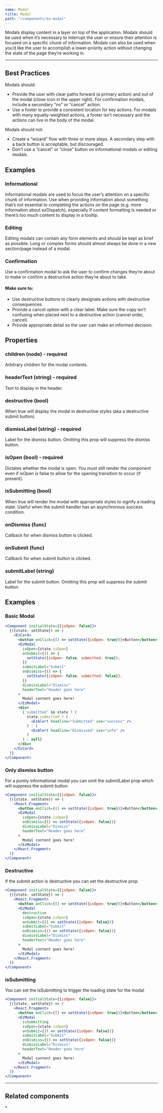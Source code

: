 ```yaml
---
name: Modal
title: Modal
path: "/components/ez-modal"
---
```


Modals display content in a layer on top of the application. Modals should be used when it’s necessary to interrupt the user or ensure their attention is focused on a specific chunk of information. Modals can also be used when you’d like the user to accomplish a lower-priority action without changing the state of the page they’re working in.

---

## Best Practices
Modals should:
   * Provide the user with clear paths forward (a primary action) and out of the modal (close icon in the upper right). For confirmation modals, include a secondary “no” or “cancel” action.
   * Use a footer to provide a consistent location for key actions. For modals with many equally-weighted actions, a footer isn’t necessary and the actions can live in the body of the modal.

Modals should not:
   * Create a “wizard” flow with three or more steps. A secondary step with a back button is acceptable, but discouraged.
   * Don’t use a “cancel” or “close” button on informational modals or editing modals.

## Examples
### Informational
Informational modals are used to focus the user’s attention on a specific chunk of information. Use when providing information about something that’s not essential to completing the actions on the page (e.g. more information about ezDispatch), especially if content formatting is needed or there’s too much content to display in a tooltip.

### Editing
Editing modals can contain any form elements and should be kept as brief as possible. Long or complex forms should almost always be done in a new section/page instead of a modal.

### Confirmation
Use a confirmation modal to ask the user to confirm changes they’re about to make or confirm a destructive action they’re about to take.

#### Make sure to:
   * Use destructive buttons to clearly designate actions with destructive consequences
   * Provide a cancel option with a clear label. Make sure the copy isn’t confusing when placed next to a destructive action (cancel order, cancel).
   * Provide appropriate detail so the user can make an informed decision.

## Properties


### children (node) - required

Arbitrary children for the modal contents.

### headerText (string) - required

Text to display in the header.

### destructive (bool) 

When true will display the modal in destructive styles (aka a destructive submit button).

### dismissLabel (string) - required

Label for the dismiss button. Omitting this prop will suppress the dismiss button.

### isOpen (bool) - required

Dictates whether the modal is open. You must still render the component even if isOpen is false to allow for the opening transition to occur (if present).

### isSubmitting (bool) 

When true will render the modal with appropriate styles to signify a loading state. Useful when the submit handler has an asynchronous success condition.

### onDismiss (func)

Callback for when dismiss button is clicked.

### onSubmit (func)

Callback for when submit button is clicked.

### submitLabel (string)

Label for the submit button. Omitting this prop will suppress the submit button.

## Examples

### Basic Modal

```jsx live
<Component initialState={{isOpen: false}}>
  {({state, setState}) => (
    <EzCard>
      <button onClick={() => setState({isOpen: true})}>Button</button>
      <EzModal
        isOpen={state.isOpen}
        onSubmit={() => {
          setState({isOpen: false, submitted: true});
        }}
        submitLabel="Submit"
        onDismiss={() => {
          setState({isOpen: false, submitted: false});
        }}
        dismissLabel="Dismiss"
        headerText="Header goes here"
      >
        Modal content goes here!
      </EzModal>
      <div>
        {'submitted' in state ? (
          state.submitted ? (
            <EzAlert headline="Submitted" use="success" />
          ) : (
            <EzAlert headline="Dismissed" use="info" />
          )
        ) : null}
      </div>
    </EzCard>
  )}
</Component>
```

### Only dismiss button

For a purely informational modal you can omit the submitLabel prop which will suppress the submit button

```jsx live
<Component initialState={{isOpen: false}}>
  {({state, setState}) => (
    <React.Fragment>
      <button onClick={() => setState({isOpen: true})}>Button</button>
      <EzModal
        isOpen={state.isOpen}
        onDismiss={() => setState({isOpen: false})}
        dismissLabel="Dismiss"
        headerText="Header goes here"
      >
        Modal content goes here!
      </EzModal>
    </React.Fragment>
  )}
</Component>
```

### Destructive

If the submit action is destructive you can set the destructive prop

```jsx live
<Component initialState={{isOpen: false}}>
  {({state, setState}) => (
    <React.Fragment>
      <button onClick={() => setState({isOpen: true})}>Button</button>
      <EzModal
        destructive
        isOpen={state.isOpen}
        onSubmit={() => setState({isOpen: false})}
        submitLabel="Submit"
        onDismiss={() => setState({isOpen: false})}
        dismissLabel="Dismiss"
        headerText="Header goes here"
      >
        Modal content goes here!
      </EzModal>
    </React.Fragment>
  )}
</Component>
```

### isSubmitting

You can set the isSubmitting to trigger the loading state for the modal

```jsx live
<Component initialState={{isOpen: false}}>
  {({state, setState}) => (
    <React.Fragment>
      <button onClick={() => setState({isOpen: true})}>Button</button>
      <EzModal
        isSubmitting
        isOpen={state.isOpen}
        onSubmit={() => setState({isOpen: false})}
        submitLabel="Submit"
        onDismiss={() => setState({isOpen: false})}
        dismissLabel="Dismiss"
        headerText="Header goes here"
      >
        Modal content goes here!
      </EzModal>
    </React.Fragment>
  )}
</Component>
```

---

## Related components

\*
